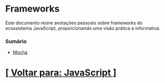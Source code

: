 # Frameworks

Este documento reúne anotações pessoais sobre frameworks do ecossistema JavaScript, proporcionando uma visão prática e informativa.

### Sumário

- [Mocha](./2-mocha.md)

# [[ Voltar para: JavaScript ]](../javascript.md)